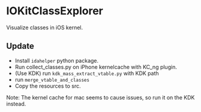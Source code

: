 # IOKitClassExplorer

Visualize classes in iOS kernel.

## Update
* Install `idahelper` python package.
* Run collect_classes.py on iPhone kernelcache with KC_ng plugin.
* (Use KDK) run `kdk_mass_extract_vtable.py` with KDK path
* run `merge_vtable_and_classes`
* Copy the resources to src.

Note: The kernel cache for mac seems to cause issues, so run it on the KDK instead.